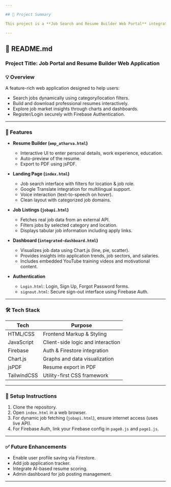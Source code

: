 ```yaml
---

## 📘 Project Summary

This project is a **Job Search and Resume Builder Web Portal** integrating real-time job listings, interactive dashboards, and a smart resume builder. It is built using HTML, CSS, JavaScript, Firebase, Chart.js, and TailwindCSS. The platform enhances the job search experience through AI integration, analytics, and modern UI/UX features for job seekers and employers.

---
```


## 📄 README.md

### Project Title: **Job Portal and Resume Builder Web Application**

### 💡 Overview

A feature-rich web application designed to help users:

* Search jobs dynamically using category/location filters.
* Build and download professional resumes interactively.
* Explore job market insights through charts and dashboards.
* Register/Login securely with Firebase Authentication.

---

### 🧩 Features

* **Resume Builder (`emp_atharva.html`)**

  * Interactive UI to enter personal details, work experience, education.
  * Auto-preview of the resume.
  * Export to PDF using jsPDF.

* **Landing Page (`index.html`)**

  * Job search interface with filters for location & job role.
  * Google Translate integration for multilingual support.
  * Voice interaction (text-to-speech on hover).
  * Clean layout with categorized job domains.

* **Job Listings (`jobapi.html`)**

  * Fetches real job data from an external API.
  * Filters jobs by selected category and location.
  * Displays tabular job information including apply links.

* **Dashboard (`integrated-dashboard.html`)**

  * Visualizes job data using Chart.js (line, pie, scatter).
  * Provides insights into application trends, job sectors, and salaries.
  * Includes embedded YouTube training videos and motivational content.

* **Authentication**

  * `Login.html`: Login, Sign Up, Forgot Password forms.
  * `signout.html`: Secure sign-out interface using Firebase Auth.

---

### 🛠️ Tech Stack

| Tech        | Purpose                           |
| ----------- | --------------------------------- |
| HTML/CSS    | Frontend Markup & Styling         |
| JavaScript  | Client-side logic and interaction |
| Firebase    | Auth & Firestore integration      |
| Chart.js    | Graphs and data visualization     |
| jsPDF       | Resume export in PDF              |
| TailwindCSS | Utility-first CSS framework       |

---

### 🔧 Setup Instructions

1. Clone the repository.
2. Open `index.html` in a web browser.
3. For dynamic job fetching (`jobapi.html`), ensure internet access (uses live API).
4. For Firebase Auth, link your Firebase config in `page0.js` and `page1.js`.

---

### ✅ Future Enhancements

* Enable user profile saving via Firestore.
* Add job application tracker.
* Integrate AI-based resume scoring.
* Admin dashboard for job posting management.

---

